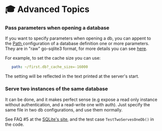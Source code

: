 # 🎓 Advanced Topics

### Pass parameters when opening a database

If you want to specify parameters when opening a db, you can appent to the [Path ](documentation/configuration-file.md#path)configuration of a database definition one or more parameters. They are in "raw" go-sqlite3 format, for more details you can see [here](https://github.com/mattn/go-sqlite3#connection-string).

For example, to set the cache size you can use:

```yaml
   path: ~/first.db?_cache_size=-16000
```

The setting will be reflected in the text printed at the server's start.

### Serve two instances of the same database

It can be done, and it makes perfect sense (e.g expose a read only instance without authentication, and a read-write one with auth). Just specify the same file in two db configurations, and use them normally.

See FAQ #5 at the [SQLite's site](https://www.sqlite.org/faq.html), and the test case `TestTwoServesOneDb()` in the code.

